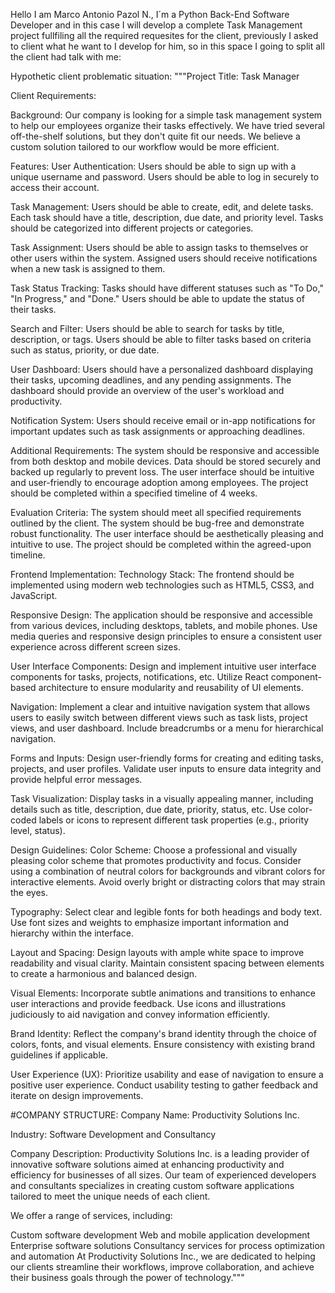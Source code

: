 Hello I am Marco Antonio Pazol N., I´m a Python Back-End Software Developer and in this case I will develop a complete Task Management project fullfiling all the required requesites for the client, previously I asked to client what he want to I develop for him, so in this space I going to split all the client had talk with me:

Hypothetic client problematic situation:
"""Project Title: Task Manager

Client Requirements:

Background:
Our company is looking for a simple task management system to help our employees organize their tasks effectively. We have tried several off-the-shelf solutions, but they don't quite fit our needs. We believe a custom solution tailored to our workflow would be more efficient.

Features:
User Authentication:
Users should be able to sign up with a unique username and password.
Users should be able to log in securely to access their account.

Task Management:
Users should be able to create, edit, and delete tasks.
Each task should have a title, description, due date, and priority level.
Tasks should be categorized into different projects or categories.

Task Assignment:
Users should be able to assign tasks to themselves or other users within the system.
Assigned users should receive notifications when a new task is assigned to them.

Task Status Tracking:
Tasks should have different statuses such as "To Do," "In Progress," and "Done."
Users should be able to update the status of their tasks.

Search and Filter:
Users should be able to search for tasks by title, description, or tags.
Users should be able to filter tasks based on criteria such as status, priority, or due date.

User Dashboard:
Users should have a personalized dashboard displaying their tasks, upcoming deadlines, and any pending assignments.
The dashboard should provide an overview of the user's workload and productivity.

Notification System:
Users should receive email or in-app notifications for important updates such as task assignments or approaching deadlines.

Additional Requirements:
The system should be responsive and accessible from both desktop and mobile devices.
Data should be stored securely and backed up regularly to prevent loss.
The user interface should be intuitive and user-friendly to encourage adoption among employees.
The project should be completed within a specified timeline of 4 weeks.

Evaluation Criteria:
The system should meet all specified requirements outlined by the client.
The system should be bug-free and demonstrate robust functionality.
The user interface should be aesthetically pleasing and intuitive to use.
The project should be completed within the agreed-upon timeline.


Frontend Implementation:
Technology Stack:
The frontend should be implemented using modern web technologies such as HTML5, CSS3, and JavaScript.

Responsive Design:
The application should be responsive and accessible from various devices, including desktops, tablets, and mobile phones.
Use media queries and responsive design principles to ensure a consistent user experience across different screen sizes.

User Interface Components:
Design and implement intuitive user interface components for tasks, projects, notifications, etc.
Utilize React component-based architecture to ensure modularity and reusability of UI elements.

Navigation:
Implement a clear and intuitive navigation system that allows users to easily switch between different views such as task lists, project views, and user dashboard.
Include breadcrumbs or a menu for hierarchical navigation.

Forms and Inputs:
Design user-friendly forms for creating and editing tasks, projects, and user profiles.
Validate user inputs to ensure data integrity and provide helpful error messages.

Task Visualization:
Display tasks in a visually appealing manner, including details such as title, description, due date, priority, status, etc.
Use color-coded labels or icons to represent different task properties (e.g., priority level, status).


Design Guidelines:
Color Scheme:
Choose a professional and visually pleasing color scheme that promotes productivity and focus.
Consider using a combination of neutral colors for backgrounds and vibrant colors for interactive elements.
Avoid overly bright or distracting colors that may strain the eyes.

Typography:
Select clear and legible fonts for both headings and body text.
Use font sizes and weights to emphasize important information and hierarchy within the interface.

Layout and Spacing:
Design layouts with ample white space to improve readability and visual clarity.
Maintain consistent spacing between elements to create a harmonious and balanced design.

Visual Elements:
Incorporate subtle animations and transitions to enhance user interactions and provide feedback.
Use icons and illustrations judiciously to aid navigation and convey information efficiently.

Brand Identity:
Reflect the company's brand identity through the choice of colors, fonts, and visual elements.
Ensure consistency with existing brand guidelines if applicable.

User Experience (UX):
Prioritize usability and ease of navigation to ensure a positive user experience.
Conduct usability testing to gather feedback and iterate on design improvements.


#COMPANY STRUCTURE:
Company Name: Productivity Solutions Inc.

Industry: Software Development and Consultancy

Company Description: Productivity Solutions Inc. is a leading provider of innovative software solutions aimed at enhancing productivity and efficiency for businesses of all sizes. Our team of experienced developers and consultants specializes in creating custom software applications tailored to meet the unique needs of each client.

We offer a range of services, including:

Custom software development
Web and mobile application development
Enterprise software solutions
Consultancy services for process optimization and automation
At Productivity Solutions Inc., we are dedicated to helping our clients streamline their workflows, improve collaboration, and achieve their business goals through the power of technology."""